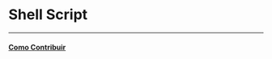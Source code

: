 # Shell Script

---

#### [Como Contribuir](https://github.com/cerebrobr/cerebro/blob/master/README.md#como-contribuir)
